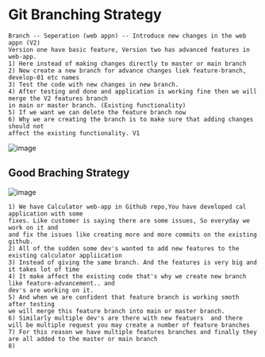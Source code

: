 # Git Branching Strategy

```
Branch -- Seperation (web appn) -- Introduce new changes in the web appn (V2)
Version one have basic feature, Version two has advanced features in web-app.
1) Here instead of making changes directly to master or main branch
2) New create a new branch for advance changes liek feature-branch, develop-01 etc names
3) Test the code with new changes in new branch.
4) After testing and done and application is working fine then we will merge the V2 features branch
in main or master branch. (Existing functionality)
5) If we want we can delete the feature branch now
6) Why we are creating the branch is to make sure that adding changes should not
affect the existing functionality. V1
```

![image](https://github.com/pavankumar0077/Complete-DevOps/assets/40380941/99045937-13d4-4c7f-ad67-636387b0aefc)

Good Braching Strategy
--
![image](https://github.com/pavankumar0077/Complete-DevOps/assets/40380941/54a5a5e2-dda1-43d9-8374-3a110f174049)


```
1) We have Calculator web-app in Github repo,You have developed cal application with some
fixes. Like customer is saying there are some issues, So everyday we work on it and
and fix the issues like creating more and more commits on the existing github.
2) All of the sudden some dev's wanted to add new features to the existing calculator appliication
3) Instead of giving the same branch. And the features is very big and it takes lot of time
4) It make affect the existing code that's why we create new branch like feature-advancement.. and
dev's are working on it.
5) And when we are confident that feature branch is working smoth after testing
we will merge this feature branch into main or master branch.
6) Similarly multiple dev's are there with new featuers  and there will be multiple request you may create a number of feature branches
7) For this reason we have multiple features branches and finally they are all added to the master or main branch
8)
```


